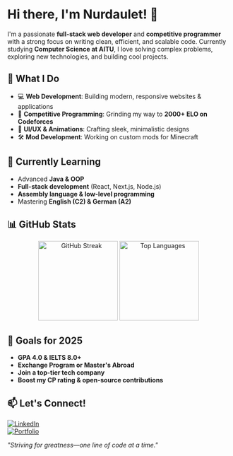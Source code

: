 # Hi there, I'm Nurdaulet! 👋  

I'm a passionate **full-stack web developer** and **competitive programmer** with a strong focus on writing clean, efficient, and scalable code. Currently studying **Computer Science at AITU**, I love solving complex problems, exploring new technologies, and building cool projects.  

## 🚀 What I Do  
- 💻 **Web Development**: Building modern, responsive websites & applications  
- 🎯 **Competitive Programming**: Grinding my way to **2000+ ELO on Codeforces**  
- 🎨 **UI/UX & Animations**: Crafting sleek, minimalistic designs  
- 🛠️ **Mod Development**: Working on custom mods for Minecraft  

## 🌱 Currently Learning  
- Advanced **Java & OOP**  
- **Full-stack development** (React, Next.js, Node.js)  
- **Assembly language & low-level programming**  
- Mastering **English (C2) & German (A2)**  

## 📊 GitHub Stats  
<div align="center">
  <img height="180em" src="https://github-readme-streak-stats.herokuapp.com/?user=NurdauletSovetkhan&theme=radical" alt="GitHub Streak" />
  <img height="180em" src="https://github-readme-stats.vercel.app/api/top-langs/?username=NurdauletSovetkhan&layout=compact&theme=radical" alt="Top Languages" />
</div>

## 🎯 Goals for 2025  
- **GPA 4.0 & IELTS 8.0+**  
- **Exchange Program or Master's Abroad**  
- **Join a top-tier tech company**  
- **Boost my CP rating & open-source contributions**  

## 📫 Let's Connect!  
[![LinkedIn](https://img.shields.io/badge/-LinkedIn-0A66C2?style=flat&logo=linkedin&logoColor=white)](https://www.linkedin.com/in/nurdaulet-sovetkhan-946701296/)  
[![Portfolio](https://img.shields.io/badge/-Portfolio-000?style=flat&logo=react&logoColor=white)](https://sovetkhan.kz)  

_"Striving for greatness—one line of code at a time."_

